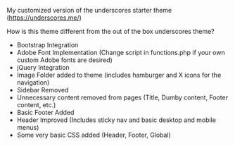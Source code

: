 My customized version of the underscores starter theme (https://underscores.me/)

How is this theme different from the out of the box underscores theme?
- Bootstrap Integration
- Adobe Font Implementation (Change script in functions.php if your own custom Adobe fonts are desired)
- jQuery Integration
- Image Folder added to theme (includes hamburger and X icons for the navigation)
- Sidebar Removed
- Unnecessary content removed from pages (Title, Dumby content, Footer content, etc.) 
- Basic Footer Added
- Header Improved (Includes sticky nav and basic desktop and mobile menus)
- Some very basic CSS added (Header, Footer, Global) 
